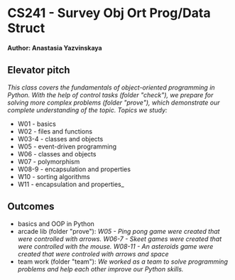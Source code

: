 # CS241 - Survey Obj Ort Prog/Data Struct

__Author: Anastasia Yazvinskaya__

## Elevator pitch
_This class covers the fundamentals of object-oriented programming in Python. With the help of control tasks (folder "check"), we prepare for solving more complex problems (folder "prove"), which demonstrate our complete understanding of the topic._
_Topics we study:_
- W01 - basics
- W02 - files and functions
- W03-4 - classes and objects
- W05 - event-driven programming
- W06 - classes and objects
- W07 - polymorphism
- W08-9 - encapsulation and properties
- W10 - sorting algorithms
- W11 - encapsulation and properties_

## Outcomes
- basics and OOP in Python
- arcade lib (folder "prove"):
  _W05 - Ping pong game were created that were controlled with arrows._
  _W06-7 - Skeet games were created that were controlled with the mouse._
  _W08-11 - An asteroids game were created that were controled with arrows and space_
- team work (folder "team"):
  _We worked as a team to solve programming problems and help each other improve our Python skills._
